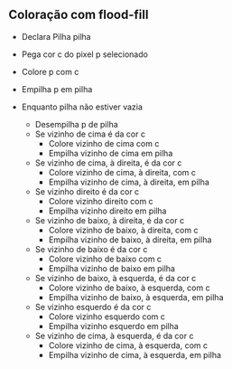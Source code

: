 ## Coloração com flood-fill

- Declara Pilha pilha

- Pega cor c do pixel p selecionado
- Colore p com c
- Empilha p em pilha
- Enquanto pilha não estiver vazia
  - Desempilha p de pilha
  - Se vizinho de cima é da cor c
    - Colore vizinho de cima com c
    - Empilha vizinho de cima em pilha
  - Se vizinho de cima, à direita, é da cor c
    - Colore vizinho de cima, à direita, com c
    - Empilha vizinho de cima, à direita, em pilha
  - Se vizinho direito é da cor c
    - Colore vizinho direito com c
    - Empilha vizinho direito em pilha
  - Se vizinho de baixo, à direita, é da cor c
    - Colore vizinho de baixo, à direita, com c
    - Empilha vizinho de baixo, à direita, em pilha
  - Se vizinho de baixo é da cor c
    - Colore vizinho de baixo com c
    - Empilha vizinho de baixo em pilha
  - Se vizinho de baixo, à esquerda, é da cor c
    - Colore vizinho de baixo, à esquerda, com c
    - Empilha vizinho de baixo, à esquerda, em pilha
  - Se vizinho esquerdo é da cor c
    - Colore vizinho esquerdo com c
    - Empilha vizinho esquerdo em pilha
  - Se vizinho de cima, à esquerda, é da cor c
    - Colore vizinho de cima, à esquerda, com c
    - Empilha vizinho de cima, à esquerda, em pilha
